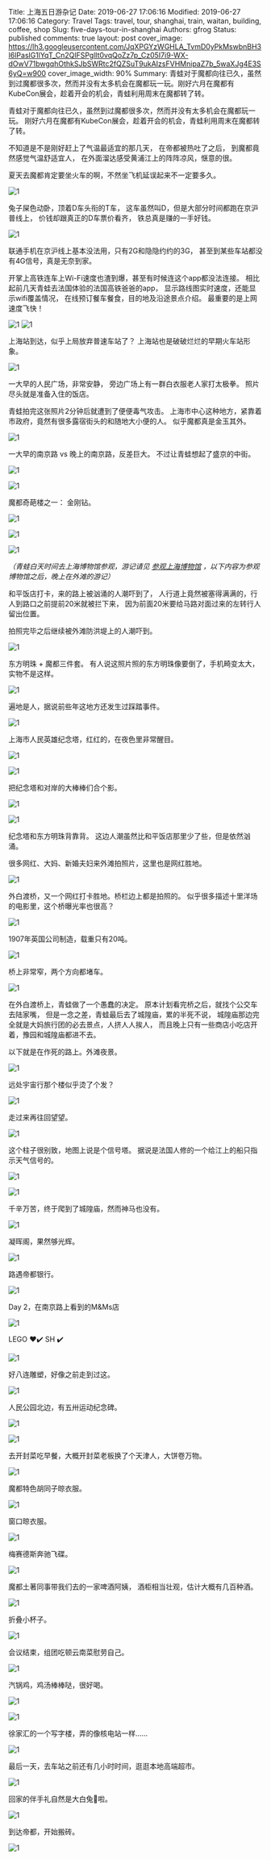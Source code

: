 Title: 上海五日游杂记
Date: 2019-06-27 17:06:16
Modified: 2019-06-27 17:06:16
Category: Travel
Tags: travel, tour, shanghai, train, waitan, building, coffee, shop
Slug: five-days-tour-in-shanghai
Authors: gfrog
Status: published
comments: true
layout: post
cover_image: https://lh3.googleusercontent.com/JqXPGYzWGHLA_TvmD0yPkMswbnBH3I6lPaslG1lYqT_Cn2QlFSPgllt0vqQoZz7p_Cz05I7i9-WX-dOwV71bwgqhOthkSJbSWRtc2fQZSuT9ukAIzsFVHMnipaZ7b_5waXJg4E3S6yQ=w900
cover_image_width: 90%
Summary: 青蛙对于魔都向往已久，虽然到过魔都很多次，然而并没有太多机会在魔都玩一玩。刚好六月在魔都有KubeCon展会，趁着开会的机会，青蛙利用周末在魔都转了转。


青蛙对于魔都向往已久，虽然到过魔都很多次，然而并没有太多机会在魔都玩一玩。
刚好六月在魔都有KubeCon展会，趁着开会的机会，青蛙利用周末在魔都转了转。

不知道是不是刚好赶上了气温最适宜的那几天，
在帝都被热吐了之后， 到魔都竟然感觉气温舒适宜人，
在外面溜达感受黄浦江上的阵阵凉风，惬意的很。

夏天去魔都肯定要坐火车的啊，不然坐飞机延误起来不一定要多久。

![1](https://lh3.googleusercontent.com/Fn_uVSViMQepYjz8X-agQp21VU1zwZbshQgWBOkLf6mhDV0Yg-ue4-M_Nowh7OL6XnkDucJjb1suwE9qaVR2hRogzkI0M_q9umZEaeOlz7WiTx9IgexjZxAQF1PQVx6buIdjgUg-VV0=s640)

兔子屎色动卧，顶着D车头衔的T车，
这车虽然叫D，但是大部分时间都跑在京沪普线上，
价钱却跟真正的D车票价看齐， 铁总真是赚的一手好钱。

![1](https://lh3.googleusercontent.com/kXpUAt-ZVeYw6EVvXhquHccxSLrCs85HqAbg69tMxBNeTN0DD6-3kuLyNt0Vdl9FP71R5mCjg-_z5a_dYb0IHgPpOrVabsUeoMRqrbokdLWFvTZTFDot1igl_UHKDXI-lTSjDMsfXg4=s640)

联通手机在京沪线上基本没法用，只有2G和隐隐约约的3G，
甚至到某些车站都没有4G信号，真是无奈到家。

开掌上高铁连车上Wi-Fi速度也渣到爆，甚至有时候连这个app都没法连接。
相比起前几天青蛙去法国体验的法国高铁爸爸的app，
显示路线图实时速度，还能显示wifi覆盖情况，
在线预订餐车餐食，目的地及沿途景点介绍。
最重要的是上网速度飞快！

![1](https://lh3.googleusercontent.com/bn8WUIZLLtPM6nJp472H2GVCAn3rEkiTKI8YsdQPZLRrcxNFPW306WlCB4GX7Gly_2XEdjicCYP8-yvVor3sWO6GWC6ralwFlBUEA-8pljba30fFsAV_Wkb0lhMZyK_H06MK82uAQ7A=w320)
![1](https://lh3.googleusercontent.com/pNYjz4DtOENMlKcmDyZRVAq4wE1afps_dtezxv-bH_QXjbZ3khQDfOGRjPX0GPga7TNilk6l7VotJixSWRrY33vC4R4p8ImqeIYnjImyDKw95xD_8wGb018hZ-PrX6swT5VoRzVfO5Y=w320)

上海站到达，似乎上局放弃普速车站了？
上海站也是破破烂烂的早期火车站形象。

![1](https://lh3.googleusercontent.com/2Ie2jMCgSuhgIQ4gavUODj6rUanfOEGV45klYqOk07nJQ-HQfsfZEoplW0XY-xbiAB7DgZ1WHeOUxFi3rHpd_UdckSebp_jjjg1pOPG7lsIIitYInLM53YfxKv4AaPH4KzdMDxF-1hM=s640)

一大早的人民广场，非常安静， 旁边广场上有一群白衣服老人家打太极拳。
照片尽头就是准备入住的饭店。

青蛙拍完这张照片2分钟后就遭到了便便毒气攻击。
上海市中心这种地方，紧靠着市政府，竟然有很多露宿街头的和随地大小便的人。
似乎魔都真是金玉其外。

![1](https://lh3.googleusercontent.com/zmmzJJwpB4vf3s6k-Lly2XQLoisHvJzmELijBCe7zD2M3vpVMnU-4ueEWSYvVVPusMwuRN9qXxtdohv26a3bjIr3VSK9hEbWWMgb3YhXX4qLUTPbp-15j7xTKyez9QOILi6wDlg6NDU=w640)

一大早的南京路 vs 晚上的南京路，反差巨大。
不过让青蛙想起了盛京的中街。

![1](https://lh3.googleusercontent.com/XZIKwk605WjSjJE4X-ha898DvfIy2ps-z3KGdK6RvL5ZipGQnZhXXug0Mv07G-l15Ncj1KHGwJ0PkSI2vFN02db9UWcGPhAki0ef6Fa1oYcqJz0rMLDgTCk-iRvpo4ifkWyz0RvH5Xo=w640)

![1](https://lh3.googleusercontent.com/02gOk4YjQHnseob03MJMSL1XuaS5_htkAHPzDbC9h6B84fqGNWh_KCbUp6wQM4mj82VTug6Ts1EXhxnErmL3Jr38on84PSit3CqkoKWl_Y3L1tuOv7doqRhP4bt7vnSDbIcIO_Nz_ks=w640)

魔都奇葩楼之一： 金刚钻。

![1](https://lh3.googleusercontent.com/O6_SrkcQl9xIvaH3jUx7hYJH6dJItwn8G1NlQKMRRjZFRn5rmzZJWCGRT9dHcZUUNTRExtR4zyHRRK0b3Dynux9r7pMTMulyORanxtT8wR2FabV2BxVpAXscxKv2hL-k4hnvPFZV9vw=w640)

![1](https://lh3.googleusercontent.com/S7hWxzOlM3Su-vvfRepU78Iz67bZT2D8yPEQ8XPHLMwEXBsVbuXcXZ_ah61-2SMjDwyb0oMpMgAYa5EeDiZfPNx-LdjxCRBDvbmd5IUbDI7cI9Qj6m9eyZ0qPGxX2oSTzr9JC1lIZ6c=w640)

![1](https://lh3.googleusercontent.com/g_HlmqmCuejuc26REYgklPbVkXaj3nKcOkblpswbwTw443SHAe1QAyg43bSrD6KX5kcKqR2G3erR3fdrZVmD2KX3FsKUpvRhj6Xpa3cUbv3hPsQx_iwz4h33RzSxDc8IjPdlWOtGeGQ=w640)

_（青蛙白天时间去上海博物馆参观，游记请见
[参观上海博物馆](/2019/06/visit-shanghai-museum/)
，以下内容为参观博物馆之后，晚上在外滩的游记）_

和平饭店打卡，来的路上被汹涌的人潮吓到了，
人行道上竟然被塞得满满的，行人到路口之前提前20米就被拦下来，
因为前面20米要给马路对面过来的左转行人留出位置。

拍照完毕之后继续被外滩防洪堤上的人潮吓到。

![1](https://lh3.googleusercontent.com/own2nAYJlE2Yr970LylNfPQkt1AFIbW_aHtKWCw8TxZpReAnk6GoxulndylynUNohVjIP4VxjKeg8kH98IHx393lVEft5XEunm4hOuUB3ws-E3Gd3RJY67xx2VlwAlfxsEZVCB3SMTI=w640)

东方明珠 + 魔都三件套。
有人说这照片照的东方明珠像要倒了，手机畸变太大，实物不是这样。

![1](https://lh3.googleusercontent.com/vPKAyCt7u7bdbFcoqANo0Qk7GmHIQ3B8VOlU3X2iNONq7IT0cRQVQRztCthnDaWy1gY3xloVTifgZr46S5mpHrpw6eURikG5NgLF_qwQOX_kTF-E-NlTBZ9WT7pNOnKgxskkuNFM9uo=s640)

遍地是人，据说前些年这地方还发生过踩踏事件。

![1](https://lh3.googleusercontent.com/pPctBOF8vGXofd4_hhkV400f5u5hK0Y9ZSDsZ_Nlo5FU5Tv_-cIUOMb71YMHZcvTgbJwp24Nh2iPBiUX8JcPmUO5EcaCK0cY_nWiyuP0kTJvZbQOxuCt_Mbs0BczeC8H-Mg1EgGlEm4=s640)

上海市人民英雄纪念塔，红红的，在夜色里非常醒目。

![1](https://lh3.googleusercontent.com/YJXhaTvJoyp59lqslJnYYs12uA-cI6PB_jqwlzgzUBm9-4-s3RUzry-Z2tlHvahAg2oOkuuekpnl3pvzNRDwuWHVStWt9ezQ0KUPcsWgSNAdeqgIbftMOQG-q8gq8PhAak-4GUOclkI=w640)

![1](https://lh3.googleusercontent.com/J1hI9UVlRmS7oF43xQnFOkvg3G1vEzb6gJjNYraRxDWAhsLgpQFyL4fflRIquzG0nC7QM92blEaOI4z1VNDqHHhowzRHSrGPl7RoYydluWXVlRZEiKhh4YwQ7mNXCCdyJkG-bpJaJIA=w640)

把纪念塔和对岸的大棒棒们合个影。

![1](https://lh3.googleusercontent.com/I8cQ4aFZh0M4mNSi5Uz_WI4dY5alKLpFI0nAgx_sRkuH5A7ygtf5FvDuRzZkc574iCDkgIb4KKtxPGSZE92EGuFlklNCLxQJbIGcDeOy5Jbo2ivXOR2vwQfwJxLwZtvIEmubiZs_-aA=s640)

![1](https://lh3.googleusercontent.com/P4nq3_M429sXeJC-Kxsf5REvsZDpxPojIrqqUEgd8kJDW-NHTe3WhF7-fhj59GWljCPoqmY-RQD1gRoa9dMvCmpGW3F-cr_Az7r2-rCHVcigRheyohj9ImsXBKmXVCXTCwTIInecSD0=s640)

纪念塔和东方明珠背靠背。
这边人潮虽然比和平饭店那里少了些，但是依然汹涌。

很多网红、大妈、新婚夫妇来外滩拍照片，这里也是网红胜地。

![1](https://lh3.googleusercontent.com/CCjtVigw-W0Oyo9aC1THt77D6OcuIIeG3pmesYkcgwEbCQHlB6j6qeFq14VsN56Dof9a1VxIj2uFd1RDSpDHBTXMCYURL1USLddjPKiIXmnsG6xmmF43N-Um7leaUYNoyAf8ncVHVk8=s640)

外白渡桥，又一个网红打卡胜地。桥栏边上都是拍照的。
似乎很多描述十里洋场的电影里，这个桥曝光率也很高？

![1](https://lh3.googleusercontent.com/SN1XBT6uc3y0FmapBMYg_cmOS-lNX4E3H-tmMQ4cbsMzjGvBbJpnRinlNeBqKonamzX9sKrr4bct0AI_QCcRQzOS2p5SD8RhDzSM1FK3VWhneJ2dpkMpD4Q0HAVgCAeXrZqua-5xR3E=s640)

1907年英国公司制造，载重只有20吨。

![1](https://lh3.googleusercontent.com/ieJYOSs78cUTMn-i-IffJE20if2bTDAAy5gcF9B7iaINN7g9j3xY3VUXWKmQHddiruN5uQU_SnKeFpRcFMVDiiOqU7YwXORTU5Y22B3TgwE9maSPt9A00mbmfuoJgGKj00EQgUNTt7k=s640)


桥上非常窄，两个方向都堵车。

![1](https://lh3.googleusercontent.com/caonV2qsuHynx4vdAAun69GxD_Y5JqWhnJJvk51qyetsYI43vsXNdIa_STUMe_NUU_kot37nVTcNXecdMPRxm6h2sb1VTMFGoeI3NIHOsEio1TgeENLkokeMMsKYwBKKU_jsDP2-jkg=s640)

在外白渡桥上，青蛙做了一个愚蠢的决定。
原本计划看完桥之后，就找个公交车去陆家嘴，
但是一念之差，青蛙最后去了城隍庙，累的半死不说，
城隍庙那边完全就是大妈旅行团的必去景点，人挤人人挨人，
而且晚上只有一些商店小吃店开着，豫园和城隍庙都进不去。

以下就是在作死的路上。外滩夜景。

![1](https://lh3.googleusercontent.com/UWeG-8EsZPqVhfT7V_30-x5ZpdgmzsiH5O8WxjQixxsklpPVDsdhWqHk9-Ih1uiV1tdzR9GQ5KnMD4dUPu7iyhh_7ttfa5NnGjRJxMfk1hOc5--RXHtoohlmyrKblIhtKxJof0dm_Mw=w640)

远处宇宙行那个楼似乎烫了个发？

![1](https://lh3.googleusercontent.com/cuLk9G97gNVESkyOypbz2wpVZ9KvbJrpmVxN_8ODwWgYdrOEkk9qLI1SY_ZirHWN54YPlQgtSULeBOMkOXRnmuhjQtV6C0ClBJUx2hY1odujBdbTWNekqxnqdtejOredaVXIhQ36EEA=w640)

走过来再往回望望。

![1](https://lh3.googleusercontent.com/tFlwFOy2JQX6dYLFk-rkN4QZN79eBQU4_tfx1VPdfm63U0PrIGYqveRs1eLongAVk_5hp8V-lNHqXRPcvu2UzDQ0Pl25xxNzv57BLmJ7e4x2Q5aAcQjGkzI8g5H3nM9ly3QHwKtq4PM=w640)

这个柱子很别致，地图上说是个信号塔。
据说是法国人修的一个给江上的船只指示天气信号的。

![1](https://lh3.googleusercontent.com/cdIRssmzce2mjhUatgNoKWeyjcUhP8s3Ru9vQvZ8LLkLOYmxH-pxAh4AM7nyD0zWAT56d05W95UBxY-yl_oWFduPn9o3cLKqG8tqj1uMGFlZ0prDQ63IkL8eNQJuaGk0A4vkuOLVJTE=w640)

![1](https://lh3.googleusercontent.com/bgol2_ysYok7-YKWBMNk7PuYHBGEIw2Je6SLBX0xtdl0VyWV3RjZFP2D44Lb_bXZQDY3_Ce-FTi57U_VCpjvjB6mQoLhCavUty0Tb-_vkFVVEp0ix4EveIzjCV-cQePz1aIDGX9ghkk=w640)

千辛万苦，终于爬到了城隍庙，然而神马也没有。

![1](https://lh3.googleusercontent.com/u22_ZWILNGymolRipTJ7IzAB0Qscjvp0nsLN1LsXcj4HdRa4AKBJS8yAv4dbQnTYVYcPevotpIAg5rTyIqoDUmrrVeaFvQFZmVUwyYbM7yzpH-3xqzAV2g6nPhT_biQndQZFqp4_NsQ=w640)

凝晖阁，果然够光辉。

![1](https://lh3.googleusercontent.com/-zRFwvTcMFiva6JiRwtJYpLsUEGDxy3M-ZNjgJ_x8cO4wYagf4MIgoXDDDWnxJ1tv7qxiDb4QNR7jIF7HN_Nv0X8CXqUF8bAN57SUPMzsJpV55hqUPlp_uIl5SpfrJs7d0yKXBDx6HA=w640)

路遇帝都银行。

![1](https://lh3.googleusercontent.com/MoAC6t_ZwDnhBgttUSNGALCzKJyfn594mhz0OHtcWU8Pk2Pi-jvBEbveZcC-5C1pgAT2snsQ5xcpkXKWIW4QL78L86zLoKUtYKkBIVB7NXJ-TKDzwk1IZJ_CeDoRVQd4j4MzoXz7rpw=s640)

Day 2，在南京路上看到的M&Ms店

![1](https://lh3.googleusercontent.com/HjhuZe1YL_mZGuhDReVoUPDMH7If6wyY-drYmKLrahTR_hzR05fe65qqnV8QzYD23GadzFkaHPy1atVZFrYDcDCnxwbWqE1B3jYdTklWBXJ2VEOYJqZuXjNdY3YsmZB9-DjtbpprzPs=s640)

LEGO ❤️✔️ SH ✔️

![1](https://lh3.googleusercontent.com/4oxet_IgaGxLIhtPaNSDp2n6DwZvUKekgrrCvT-MDfyhtyMGzFyjTVMr61yOJLZs185CKaUhcxVCPLCCNGNFalxJCtci5jyrcsMgaT60GGH1AcrZISPmyZ253Lv394CfjO1DbmCWgMw=s640)

好八连雕塑，好像之前走到过这。

![1](https://lh3.googleusercontent.com/cRreHKlSgCvXgRKJ-Qy7HdPVVlf-8qUYxy-NZsHPqDA2-q5VF538HL21pHF-HrT4HNAS5H4c-2oGHYhsfrdBknpjwcQ7gTbc2jwjCQykHQ5BQPujslj9MGl-lnMcOJff3rC7rdep5JI=w640)

人民公园北边，有五卅运动纪念碑。

![1](https://lh3.googleusercontent.com/KIM4_5SOoNbRTU9bJ75iVOPkAQmCRZGDwhtv-141djuDch1z24-hB7968q9vedsVZu-sXAug6E8Y92NaWP7xdwYQ88Hu-SPbyuE9s_JJSGiptg5Tc4ks3fIvXrH9ez9LzRq5BDSiHZc=w640)

![1](https://lh3.googleusercontent.com/m8udzzYgeqJi9o2xsSQFAWsqZFGJXhPTi2EFq5hb8eoiWmRk94bgK_QdQ60U5wpTOqcxmyeAlhmt6MWO9lpX8ZSglPMBgZeppiHd_fvIbFlvRMH-rq8T8LtqXIpg3StgvBzVimX5eyI=s640)

去开封菜吃早餐，大概开封菜老板换了个天津人，大饼卷万物。

![1](https://lh3.googleusercontent.com/a3icUU831u-IEx4BjKJOrfLv9tAxXnZS0Ay9dnL4a-892SI04iFqdXQ3DDAzM4i17W7QzJ84S9nSUTaf6Wf0h2CxbAl4gHCgXiKaLhAyPqIUqDM1RJ3v2i3saOJFjGnaeJlLsRpHd2U=s640)

魔都特色胡同子晾衣服。

![1](https://lh3.googleusercontent.com/ceTHbQZKmQHugQzPFAWpNTNKkfGOBUWrHhoindFtS__yZ8o0NrRHVQ7u91Gz9WA-OR35VINcHpYZHemV6GKkniCOeCoCV69pMg_r99KdjXBtmF2tEz3WG4l5fH_qAJovbQ5EcPmdjd4=w640)

窗口晾衣服。

![1](https://lh3.googleusercontent.com/_OO4_1z7eRgXXUapNIzgUnGVY8787oaiknDcZcU24DHWM2foGTlQKfGZHNIJZ315G3huJNXAlyJuGGqxsGKiLeyHd0BjLweCqCM5R6ZdulMy02vTDQMG8zBrveS0E1Z9CHIM8nHW3AY=s640)


梅赛德斯奔驰飞碟。

![1](https://lh3.googleusercontent.com/T8J1SYI6MTxVoOojFQvrcZdWAt4_NamfysTvN40TQBA5t-1abeypC2jJK5nBo8DNyCzXQ8TaGMaPBk0MT5viUMtgBbx3xm4d55_8b8W500lhx8qz8vqG1YR4W8uGQWNyEBoR2SKFcHc=s640)

魔都土著同事带我们去的一家啤酒阿姨，
酒柜相当壮观，估计大概有几百种酒。

![1](https://lh3.googleusercontent.com/k6Xpm8WaflJBZoii9uc5tCATEmwWLEBEP_sJLtNNeaPvCTRDuPOdJpj6X2-vDcwLY0a4RRqN-MuTSMp5CmYMEeoHWZa-ecxP9gjqKeCF7L1MV7coQvqHqR3hEjOrUMr--6CG4Q8AQJ0=s640)

折叠小杯子。

![1](https://lh3.googleusercontent.com/EwjREP-TtxqnKiTFY6d1gxf6W_pYuW7pjyJebWoS_ddQqSYyBQg0FXcOMdVSlaY5TTQQXqYcj8PYfCqflmNuUImdmtDhJXn8ZuiBVSvv0nJnqlNAV-Tr1z8udhAHjA__dCbJ4qhHA6s=s640)

会议结束，组团吃顿云南菜慰劳自己。

![1](https://lh3.googleusercontent.com/N39OkBo4qbfZIB5vQKa1PeRtwuupfq6KS5K2xvIsteYiojHIjMIG5vRXbmdgoxG0UWhXqG3eXRBYmZ4aAYDSZyruE_9nt5qzB_0iuKyIxKBzwCZMX-zijoiV3gtHfwS1KwWDagRIDqo=s640)

汽锅鸡，鸡汤棒棒哒，很好喝。

![1](https://lh3.googleusercontent.com/FjFejGL0Ur2QZU14-Sf7A-FZsx2jwRuxNhBZcjILCpbACTKqmXThefoIQikhJhkey9aqt9fS2g5Q_1wzjXwlROQCL4SVLPnifyKreFAmvIdSscdBPmC91yQOAVmbqVGEN6Iz5DuSl8s=w640)

![1](https://lh3.googleusercontent.com/PLLQOApcFSmFEM2Aef0sqYMuhXyIJK2QoK2k3ZuRTdeSMU6txkCi3OmfJu_16sUcg2DmRGxz1eBnkoQ-HumC6DYPeA3YPbgqa5nM6rDN8UTv-qD_0mWE9RYx3m20j7SBkbLM5BgokBI=s640)

徐家汇的一个写字楼，弄的像核电站一样……

![1](https://lh3.googleusercontent.com/pAY7zsKRLlKw6rPDOh7tZ-oyQG6KYVQiIMG33Uh3iQx5fUIJcnOrF2nYdoPEHOd8U8ZNbrw57P8Sfs6T9l_K2M0K1RQP2FuBwyZdsElQAttSPENu5oKCeRQOcjTRdyWD27UTKC6udn4=w640)

最后一天，去车站之前还有几小时时间，逛逛本地高端超市。

![1](https://lh3.googleusercontent.com/bJwLW_r60-FnnGn-GACfAbdAlMRX7H3pfWjDRkA0uHCA0knNYujMo0clWRCeTN9m6GMhq_6NJ-ZbnL3hXWddfd9iAafF7HzJwbeA72DA72AZUuNmNIJFL4mPtqL6Nf--fP0cHH6GTKQ=s640)

回家的伴手礼自然是大白兔🐰啦。

![1](https://lh3.googleusercontent.com/-wNNYV2Hj0WyhDRLzhJiwDV6hwnANSpuYoAZExuMMdC0RQtfmx9ik5oFnSDp2NAXEmZLuglu9InFOW80TF13_B-A5Spd2XPO4kegrM3MVvR_giJ3IO6SizzmRsysNhNPz-jw6HRg3j4=s640)

到达帝都，开始搬砖。

![1](https://lh3.googleusercontent.com/lyYXhzPpo1Bs_RCcwef-Bnt9yan_MEkeR6rDMrRtxJPFhlKDDYykOzIQHAGIXEcX4K5--VN50VJ8wmBPH-9ibBQQBG5rZSmXO35zlO3nFkBRJN_Y6yYzgxhSPl883OiZeooOfpMcISI=w640)
